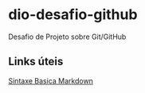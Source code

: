 # dio-desafio-github
 Desafio de Projeto sobre Git/GitHub

 ## Links úteis
 
 [Sintaxe Basica Markdown](https://www.markdownguide.org/basic-syntax/)
